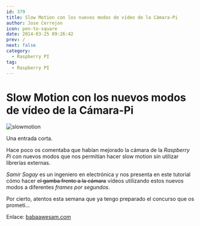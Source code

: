 ```yaml
---
id: 379
title: Slow Motion con los nuevos modos de vídeo de la Cámara-Pi
author: Jose Cerrejon
icon: pen-to-square
date: 2014-03-25 09:26:42
prev: /
next: false
category:
  - Raspberry PI
tag:
  - Raspberry PI
---
```


# Slow Motion con los nuevos modos de vídeo de la Cámara-Pi

![slowmotion](/images/2014/03/slowmo.jpg)

Una entrada corta.

Hace poco os comentaba que habían mejorado la cámara de la *Raspberry Pi* con nuevos modos que nos permitían hacer slow motion sin utilizar librerías externas. 

*Samir Sogay* es un ingeniero en electrónica y nos presenta en este tutorial cómo hacer  ~~el gamba frente a la cámara~~ vídeos utilizando estos nuevos modos a diferentes *frames por segundos*.

Por cierto, atentos esta semana que ya tengo preparado el concurso que os prometí…

Enlace: [babaawesam.com](http://babaawesam.com/2014/03/24/shooting-slow-motion-videos-using-raspberry-pi-camera/)